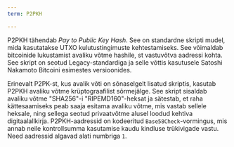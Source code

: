 ```yaml
---
term: P2PKH

---
```

P2PKH tähendab *Pay to Public Key Hash*. See on standardne skripti mudel, mida kasutatakse UTXO kulutustingimuste kehtestamiseks. See võimaldab bitcoinide lukustamist avaliku võtme hashile, st vastuvõtva aadressi kohta. See skript on seotud Legacy-standardiga ja selle võttis kasutusele Satoshi Nakamoto Bitcoini esimestes versioonides.

Erinevalt P2PK-st, kus avalik võti on sõnaselgelt lisatud skriptis, kasutab P2PKH avaliku võtme krüptograafilist sõrmejälge. See skript sisaldab avaliku võtme "SHA256"-i "RIPEMD160"-heksat ja sätestab, et raha kättesaamiseks peab saaja esitama avaliku võtme, mis vastab sellele heksale, ning sellega seotud privaatvõtme alusel loodud kehtiva digitaalallkirja. P2PKH-aadressid on kodeeritud `Base58Check`-vormingus, mis annab neile kontrollsumma kasutamise kaudu kindluse trükivigade vastu. Need aadressid algavad alati numbriga `1`.